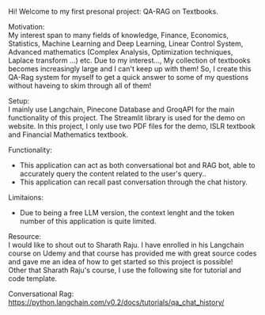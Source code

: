 Hi! Welcome to my first presonal project: QA-RAG on Textbooks.

Motivation: \
My interest span to many fields of knowledge, Finance, Economics, Statistics, Machine Learning and Deep Learning, Linear Control System, Advanced mathematics (Complex Analysis, Optimization techniques, Laplace transform ...) etc.
Due to my interest..., My collection of textbooks becomes increasingly large and I can't keep up with them! So, I create this QA-Rag system for myself to get a quick answer to some of my questions without haveing to skim through all of them!

Setup: \
I mainly use Langchain, Pinecone Database and GroqAPI for the main functionality of this project. The Streamlit library is used for the demo on website.
In this project, I only use two PDF files for the demo, ISLR textbook and Financial Mathematics textbook. 

Functionality: 
- This application can act as both conversational bot and RAG bot, able to accurately query the content related to the user's query..
- This application can recall past conversation through the chat history.

Limitaions: 
- Due to being a free LLM version, the context lenght and the token number of this application is quite limited.

Resource: \
I would like to shout out to Sharath Raju. I have enrolled in his Langchain course on Udemy and that course has provided me with great source codes and gave me an idea of how to get started so this project is possible! \
Other that Sharath Raju's course, I use the following site for tutorial and code template.

Conversational Rag: https://python.langchain.com/v0.2/docs/tutorials/qa_chat_history/
